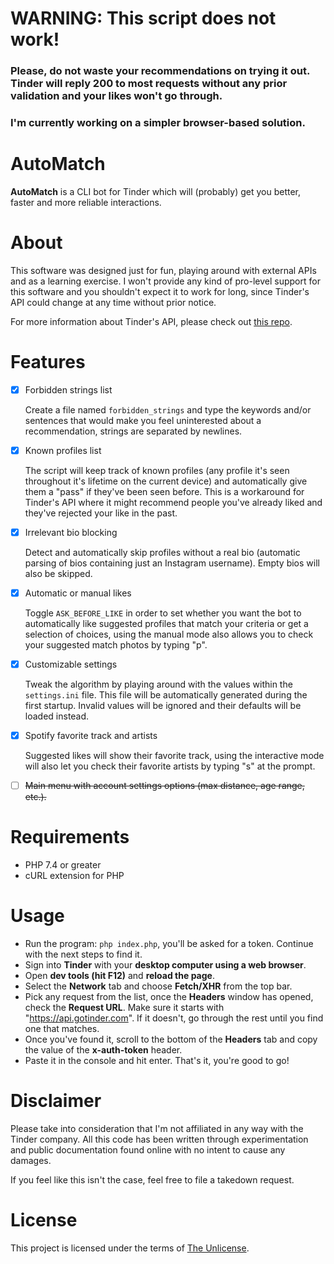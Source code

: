 # WARNING: This script does not work!

### Please, do not waste your recommendations on trying it out. Tinder will reply 200 to most requests without any prior validation and your likes won't go through.

### I'm currently working on a simpler browser-based solution.

AutoMatch
==========

**AutoMatch** is a CLI bot for Tinder which will (probably) get you better, faster and more reliable interactions.

# About

This software was designed just for fun, playing around with external APIs and as a learning exercise. I won't provide any kind of pro-level support for this software and you shouldn't expect it to work for long, since Tinder's API could change at any time without prior notice.

For more information about Tinder's API, please check out [this repo](https://github.com/fbessez/Tinder).

# Features

- [X] Forbidden strings list

    Create a file named `forbidden_strings` and type the keywords and/or sentences that would make you feel uninterested about a recommendation, strings are separated by newlines.

- [X] Known profiles list

    The script will keep track of known profiles (any profile it's seen throughout it's lifetime on the current device) and automatically give them a "pass" if they've been seen before. This is a workaround for Tinder's API where it might recommend people you've already liked and they've rejected your like in the past.

- [X] Irrelevant bio blocking

    Detect and automatically skip profiles without a real bio (automatic parsing of bios containing just an Instagram username). Empty bios will also be skipped. 

- [X] Automatic or manual likes

    Toggle `ASK_BEFORE_LIKE` in order to set whether you want the bot to automatically like suggested profiles that match your criteria or get a selection of choices, using the manual mode also allows you to check your suggested match photos by typing "p".

- [X] Customizable settings

    Tweak the algorithm by playing around with the values within the `settings.ini` file. This file will be automatically generated during the first startup. Invalid values will be ignored and their defaults will be loaded instead.

- [X] Spotify favorite track and artists

    Suggested likes will show their favorite track, using the interactive mode will also let you check their favorite artists by typing "s" at the prompt.

- [ ] ~~Main menu with account settings options (max distance, age range, etc.).~~

# Requirements

- PHP 7.4 or greater
- cURL extension for PHP

# Usage

- Run the program: `php index.php`, you'll be asked for a token. Continue with the next steps to find it.
- Sign into **Tinder** with your **desktop computer using a web browser**.
- Open **dev tools (hit F12)** and **reload the page**.
- Select the **Network** tab and choose **Fetch/XHR** from the top bar.
- Pick any request from the list, once the **Headers** window has opened, check the **Request URL**. Make sure it starts with "https://api.gotinder.com". If it doesn't, go through the rest until you find one that matches.
- Once you've found it, scroll to the bottom of the **Headers** tab and copy the value of the **x-auth-token** header.
- Paste it in the console and hit enter. That's it, you're good to go!

# Disclaimer

Please take into consideration that I'm not affiliated in any way with the Tinder company. All this code has been written through experimentation and public documentation found online with no intent to cause any damages.

If you feel like this isn't the case, feel free to file a takedown request.

# License

This project is licensed under the terms of [The Unlicense](LICENSE).